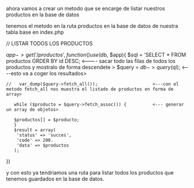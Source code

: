 ahora vamos a crear un metodo que se encarge de listar nuestros productos en la base de datos


tenemos el metodo en la ruta productos en la base de datos de nuestra tabla base en index.php






// LISTAR TODOS LOS PRODUCTOS

$app->get('/productos', function() use($db, $app){
       $sql = 'SELECT * FROM productos ORDER BY id DESC;    <---- sacar todo las filas de todos los productos y mostralo de forma descendete >
       $query = $db->query($ql);                            <----esto va a coger los resultados>

    //   var_dump($query->fetch_all());                     <---con el metodo fetch_all nos muestra el listado de productos en forma de array>

       while ($producto = $query->fetch_assoc()) {          <--- generar un array de objetos>

       $productos[] = $producto; 
       }
       $result = array(
        'status' => 'succes',
        'code' => 200.
        'data' => $productos
       );
})

y con esto ya tendriamos una ruta para listar todos los productos que tenemos guardados en la base de datos.









